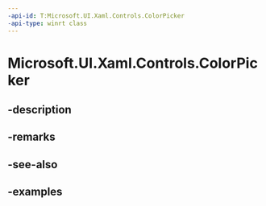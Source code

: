```yaml
---
-api-id: T:Microsoft.UI.Xaml.Controls.ColorPicker
-api-type: winrt class
---
```


<!-- Class syntax.
public class ColorPicker : Control, Control
-->

# Microsoft.UI.Xaml.Controls.ColorPicker

## -description

## -remarks

## -see-also

## -examples

